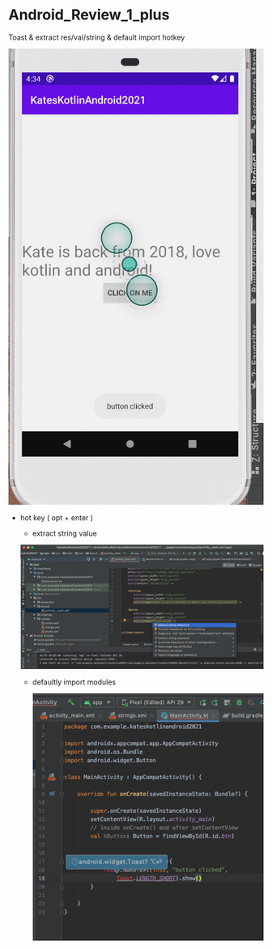 # Android_Review_1_plus
Toast &amp; extract res/val/string &amp; default import hotkey

![](https://raw.githubusercontent.com/QueenieCplusplus/Android_Review_1_plus/main/27.output%203.png)

* hot key ( opt + enter )

   * extract string value

   ![](https://raw.githubusercontent.com/QueenieCplusplus/Android_Review_1_plus/main/11.opt%20%2B%20enter%20%3D%20extract%20string.png)
   
   * defaultly import modules
   
     ![](https://raw.githubusercontent.com/QueenieCplusplus/Android_Review_1_plus/main/21.opt%20%2B%20enter%20%3D%20import%20default.png)
